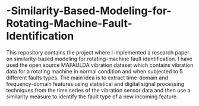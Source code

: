 # -Similarity-Based-Modeling-for-Rotating-Machine-Fault-Identification

This repository contains the project where I implemented a research paper on similarity-based modeling for rotating-machine fault identification. I have used the open source MAFAULDA vibration dataset which contains vibration data for a rotating machine in normal condition and when subjected to 5 different faults types. The main idea is to extract time-domain and frequency-domain features using statistical and digital signal processing techniques from the time series of the vibration sensor data and then use a similarity measure to identify the fault type of a new incoming feature.
